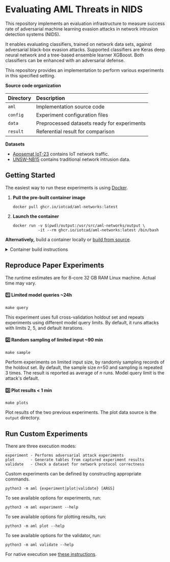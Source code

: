# Evaluating AML Threats in NIDS

This repository implements an evaluation infrastructure to measure success rate of adversarial machine learning evasion
attacks in network intrusion detection systems (NIDS).

It enables evaluating classifiers, trained on network data sets, against adversarial black-box evasion attacks. 
Supported classifiers are Keras deep neural network and a tree-based ensemble learner XGBoost. Both classifiers can be 
enhanced with an adversarial defense.

This repository provides an implementation to perform various experiments in this specified setting. 

**Source code organization**

| Directory | Description                                 |
|:----------|:--------------------------------------------|
| `aml`     | Implementation source code                  |
| `config`  | Experiment configuration files              |
| `data`    | Preprocessed datasets ready for experiments |
| `result`  | Referential result for comparison           |

**Datasets**

- [Aposemat IoT-23](https://www.stratosphereips.org/datasets-iot23/) contains IoT network traffic.
- [UNSW-NB15](https://research.unsw.edu.au/projects/unsw-nb15-dataset) contains traditional network intrusion data.

## Getting Started

The easiest way to run these experiments is using [Docker](https://docs.docker.com/engine/install/).

1. **Pull the pre-built container image**

    ```
    docker pull ghcr.io/iotcad/aml-networks:latest
    ```

2. **Launch the container**

    ```
    docker run -v $(pwd)/output:/usr/src/aml-networks/output \
               -it --rm ghcr.io/iotcad/aml-networks:latest /bin/bash
    ```

**Alternatively,** build a container locally or [build from source](https://github.com/iotcad/aml-networks/blob/main/.github/CONTRIBUTING.md).

<details>
<summary>Container build instructions</summary>

<br/>

_For non-amd64 machines, recommend building from source._ 

1. Clone repository

   ```
   git clone https://github.com/iotcad/aml-networks.git
   ```

2. Build the container

   ```
   cd aml-networks && docker build -t aml-networks . & cd ..
   ```

3. Run the container

   ```
   docker run -v $(pwd)/output:/usr/src/aml-networks/output -it --rm aml-networks /bin/bash
   ```

</details>

## Reproduce Paper Experiments

The runtime estimates are for 8-core 32 GB RAM Linux machine. Actual time may vary.

#### 1️⃣ Limited model queries ~24h

```
make query
```

This experiment uses full cross-validation holdout set and repeats experiments using different model query limits. 
By default, it runs attacks with limits 2, 5, and default iterations. 

#### 2️⃣ Random sampling of limited input ~90 min

```
make sample
```

Perform experiments on limited input size, by randomly sampling records of the holdout set. 
By default, the sample size $n$=50 and sampling is repeated 3 times. The result is reported as average of $n$ runs. 
Model query limit is the attack's default.

#### 3️⃣️ Plot results < 1 min

```
make plots
```

Plot results of the two previous experiments. The plot data source is the `output` directory. 


## Run Custom Experiments

There are three execution modes:

```
experiment - Performs adversarial attack experiments
plot       - Generate tables from captured experiment results
validate   - Check a dataset for network protocol correctness
```

Custom experiments can be defined by constructing appropriate commands.

```
python3 -m aml {experiment|plot|validate} [ARGS]
```

To see available options for experiments, run:

```
python3 -m aml experiment --help
```

To see available options for plotting results, run:

```
python3 -m aml plot --help
```

To see available options for the validator, run:

```
python3 -m aml validate --help
```

For native execution see [these instructions](https://github.com/iotcad/aml-networks/blob/main/.github/CONTRIBUTING.md).
